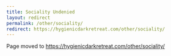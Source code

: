 ```yaml
---
title: Sociality Undenied
layout: redirect
permalink: /other/sociality/
redirect: https://hygienicdarkretreat.com/other/sociality/
---
```


Page moved to <https://hygienicdarkretreat.com/other/sociality/>

